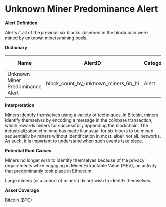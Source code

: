 # Unknown Miner Predominance Alert

**Alert Definition**

Alerts if all of the previous six blocks observed in the blockchain were mined by unknown miners/mining pools.

**Dictionary**

| Name                             | AlertID                                   | Category | Sub-category  | Type | Unit   | Interval |
| -------------------------------- | ----------------------------------------- | -------- | ------------- | ---- | ------ | -------- |
| Unknown Miner Predominance Alert | block\_count\_by\_unknown\_miners\_6b\_hi | Alert    | Mining Alerts | Sum  | Blocks | Ad hoc   |

**Interpretation**

Miners identify themselves using a variety of techniques. In Bitcoin, miners identify themselves by encoding a message in the coinbase transaction, which rewards miners for successfully appending the blockchain. The industrialization of mining has made it unusual for six blocks to be mined sequentially by miners without identification in most, albeit not all, networks. As such, it is important to understand when such events take place.

**Potential Root Causes**

Miners no longer wish to identify themselves because of the privacy requirements when engaging in Miner Extractable Value (MEV), an activity that predominantly took place in Ethereum.

Large miners (or a cohort of miners) do not wish to identify themselves.

**Asset Coverage**

Bitcoin (BTC)
